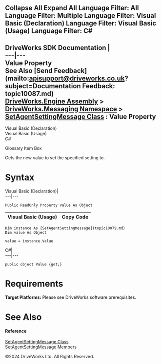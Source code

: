        

 Collapse All Expand All  Language Filter: All  Language Filter: Multiple  Language Filter: Visual Basic (Declaration) Language Filter: Visual Basic (Usage) Language Filter: C#  
---  
DriveWorks SDK Documentation  |   
---|---  
Value Property   
See Also [Send Feedback](mailto:apisupport@driveworks.co.uk?subject=Documentation Feedback: topic10087.md)  
[DriveWorks.Engine Assembly](topic2156.md) > [DriveWorks.Messaging Namespace](topic10038.md) > [SetAgentSettingMessage Class](topic10079.md) : Value Property  
---  
  
Visual Basic (Declaration)    
Visual Basic (Usage)    
C# 

Glossary Item Box

Gets the new value to set the specified setting to. 

# Syntax

Visual Basic (Declaration)|   
---|---  
      
    
    Public ReadOnly Property Value As Object  
  
Visual Basic (Usage)| Copy Code  
---|---  
      
    
    Dim instance As [SetAgentSettingMessage](topic10079.md)
    Dim value As Object
     
    value = instance.Value  
  
C#|   
---|---  
      
    
    public object Value {get;}  
  
# Requirements

**Target Platforms:** Please see DriveWorks software prerequisites.

# See Also

#### Reference

[SetAgentSettingMessage Class](topic10079.md)   
[SetAgentSettingMessage Members](topic10080.md)

©2024 DriveWorks Ltd. All Rights Reserved.
